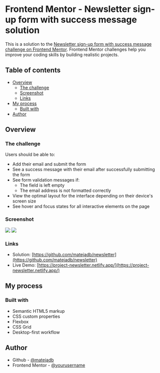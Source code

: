 # Frontend Mentor - Newsletter sign-up form with success message solution

This is a solution to the [Newsletter sign-up form with success message challenge on Frontend Mentor](https://www.frontendmentor.io/challenges/newsletter-signup-form-with-success-message-3FC1AZbNrv). Frontend Mentor challenges help you improve your coding skills by building realistic projects.

## Table of contents

- [Overview](#overview)
  - [The challenge](#the-challenge)
  - [Screenshot](#screenshot)
  - [Links](#links)
- [My process](#my-process)
  - [Built with](#built-with)
- [Author](#author)

## Overview

### The challenge

Users should be able to:

- Add their email and submit the form
- See a success message with their email after successfully submitting the form
- See form validation messages if:
  - The field is left empty
  - The email address is not formatted correctly
- View the optimal layout for the interface depending on their device's screen size
- See hover and focus states for all interactive elements on the page

### Screenshot

![](./screenshot-main.jpg)
![](./screenshot-success.jpg)

### Links

- Solution: [https://github.com/matejadb/newsletter](https://github.com/matejadb/newsletter)
- Live Demo: [https://project-newsletter.netlify.app/](https://project-newsletter.netlify.app/)

## My process

### Built with

- Semantic HTML5 markup
- CSS custom properties
- Flexbox
- CSS Grid
- Desktop-first workflow

## Author

- Github - [@matejadb](https://github.com/matejadb)
- Frontend Mentor - [@yourusername](https://www.frontendmentor.io/profile/matejadb)
